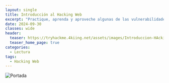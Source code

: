 ```yaml
---
layout: single
title: Introducción al Hacking Web
excerpt: "Practique, aprenda y aproveche algunas de las vulnerabilidades de aplicaciones web más populares que se observan en la industria hoy en día."
date: 2024-09-30
classes: wide
header:
  teaser: https://tryhackme.4kiing.net/assets/images/Introduccion-HAcking-Web/Hacking.jpg
  teaser_home_page: true
categories:
  - Lectura
tags:
  - Hacking Web
---
```


![Portada](https://tryhackme.4kiing.net/assets/images/Introduccion-Hacking-Web/Portada.jpg)

